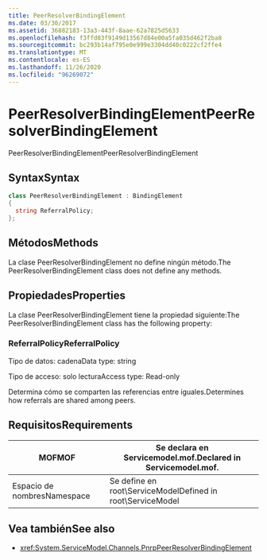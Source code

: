 ```yaml
---
title: PeerResolverBindingElement
ms.date: 03/30/2017
ms.assetid: 36882183-13a3-443f-8aae-62a7825d5633
ms.openlocfilehash: f3ffd03f9149d13567d84e00a5fa035d462f2ba8
ms.sourcegitcommit: bc293b14af795e0e999e3304dd40c0222cf2ffe4
ms.translationtype: MT
ms.contentlocale: es-ES
ms.lasthandoff: 11/26/2020
ms.locfileid: "96269072"
---
```

# <a name="peerresolverbindingelement"></a><span data-ttu-id="c40df-102">PeerResolverBindingElement</span><span class="sxs-lookup"><span data-stu-id="c40df-102">PeerResolverBindingElement</span></span>

<span data-ttu-id="c40df-103">PeerResolverBindingElement</span><span class="sxs-lookup"><span data-stu-id="c40df-103">PeerResolverBindingElement</span></span>  
  
## <a name="syntax"></a><span data-ttu-id="c40df-104">Syntax</span><span class="sxs-lookup"><span data-stu-id="c40df-104">Syntax</span></span>  
  
```csharp
class PeerResolverBindingElement : BindingElement  
{  
  string ReferralPolicy;  
};  
```  
  
## <a name="methods"></a><span data-ttu-id="c40df-105">Métodos</span><span class="sxs-lookup"><span data-stu-id="c40df-105">Methods</span></span>  

 <span data-ttu-id="c40df-106">La clase PeerResolverBindingElement no define ningún método.</span><span class="sxs-lookup"><span data-stu-id="c40df-106">The PeerResolverBindingElement class does not define any methods.</span></span>  
  
## <a name="properties"></a><span data-ttu-id="c40df-107">Propiedades</span><span class="sxs-lookup"><span data-stu-id="c40df-107">Properties</span></span>  

 <span data-ttu-id="c40df-108">La clase PeerResolverBindingElement tiene la propiedad siguiente:</span><span class="sxs-lookup"><span data-stu-id="c40df-108">The PeerResolverBindingElement class has the following property:</span></span>  
  
### <a name="referralpolicy"></a><span data-ttu-id="c40df-109">ReferralPolicy</span><span class="sxs-lookup"><span data-stu-id="c40df-109">ReferralPolicy</span></span>  

 <span data-ttu-id="c40df-110">Tipo de datos: cadena</span><span class="sxs-lookup"><span data-stu-id="c40df-110">Data type: string</span></span>  
  
 <span data-ttu-id="c40df-111">Tipo de acceso: solo lectura</span><span class="sxs-lookup"><span data-stu-id="c40df-111">Access type: Read-only</span></span>  
  
 <span data-ttu-id="c40df-112">Determina cómo se comparten las referencias entre iguales.</span><span class="sxs-lookup"><span data-stu-id="c40df-112">Determines how referrals are shared among peers.</span></span>  
  
## <a name="requirements"></a><span data-ttu-id="c40df-113">Requisitos</span><span class="sxs-lookup"><span data-stu-id="c40df-113">Requirements</span></span>  
  
|<span data-ttu-id="c40df-114">MOF</span><span class="sxs-lookup"><span data-stu-id="c40df-114">MOF</span></span>|<span data-ttu-id="c40df-115">Se declara en Servicemodel.mof.</span><span class="sxs-lookup"><span data-stu-id="c40df-115">Declared in Servicemodel.mof.</span></span>|  
|---------|-----------------------------------|  
|<span data-ttu-id="c40df-116">Espacio de nombres</span><span class="sxs-lookup"><span data-stu-id="c40df-116">Namespace</span></span>|<span data-ttu-id="c40df-117">Se define en root\ServiceModel</span><span class="sxs-lookup"><span data-stu-id="c40df-117">Defined in root\ServiceModel</span></span>|  
  
## <a name="see-also"></a><span data-ttu-id="c40df-118">Vea también</span><span class="sxs-lookup"><span data-stu-id="c40df-118">See also</span></span>

- <xref:System.ServiceModel.Channels.PnrpPeerResolverBindingElement>
